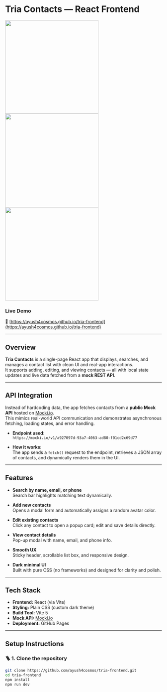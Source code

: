 # Tria Contacts — React Frontend
<img src="https://github.com/user-attachments/assets/aa75c72f-298b-4922-91a7-01d6824eae00" width="300"/> <img src="https://github.com/user-attachments/assets/1ca4b8f6-dff5-4a86-9c99-86640beb64a1" width="300"/> <img src="https://github.com/user-attachments/assets/8e1e31b2-8918-4f2a-8dd4-409484b55ee5" width="300"/> 


### Live Demo  
🔗 [https://ayush4cosmos.github.io/tria-frontend](https://ayush4cosmos.github.io/tria-frontend)

---

## Overview

**Tria Contacts** is a single-page React app that displays, searches, and manages a contact list with clean UI and real-app interactions.  
It supports adding, editing, and viewing contacts — all with local state updates and live data fetched from a **mock REST API**.

---

## API Integration

Instead of hardcoding data, the app fetches contacts from a **public Mock API** hosted on [Mocki.io](https://mocki.io/).  
This mimics real-world API communication and demonstrates asynchronous fetching, loading states, and error handling.

- **Endpoint used:**  
  `https://mocki.io/v1/a927097d-93a7-4063-ad80-f01cd2c69d77`

- **How it works:**  
  The app sends a `fetch()` request to the endpoint, retrieves a JSON array of contacts, and dynamically renders them in the UI.  

---

## Features

- **Search by name, email, or phone**  
  Search bar highlights matching text dynamically.

- **Add new contacts**  
  Opens a modal form and automatically assigns a random avatar color.

- **Edit existing contacts**  
  Click any contact to open a popup card; edit and save details directly.

- **View contact details**  
  Pop-up modal with name, email, and phone info.

- **Smooth UX**  
  Sticky header, scrollable list box, and responsive design.

- **Dark minimal UI**  
  Built with pure CSS (no frameworks) and designed for clarity and polish.

---

## Tech Stack

- **Frontend:** React (via Vite)
- **Styling:** Plain CSS (custom dark theme)
- **Build Tool:** Vite 5
- **Mock API:** [Mocki.io](https://mocki.io/)
- **Deployment:** GitHub Pages

---

## Setup Instructions

### 🪜 1. Clone the repository
```bash
git clone https://github.com/ayush4cosmos/tria-frontend.git
cd tria-frontend
npm install
npm run dev


